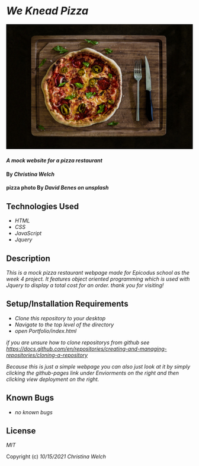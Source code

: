# _We Knead Pizza_

 <img src="img/pizza-David Benes.jpg" alt="picture of a pizza">

#### _A mock website for a pizza restaurant_

#### By _**Christina Welch**_
#### pizza photo By _**David Benes on unsplash**_

## Technologies Used

* _HTML_
* _CSS_
* _JavaScript_
* _Jquery_

## Description

_This is a mock pizza restaurant webpage made for Epicodus school as the week 4 project. It features object oriented programming which is used with Jquery to display a total cost for an order. thank you for visiting!_

## Setup/Installation Requirements

* _Clone this repository to your desktop_
* _Navigate to the top level of the directory_
* _open Portfolio/index.html_

_if you are unsure how to clone repositorys from github see https://docs.github.com/en/repositories/creating-and-managing-repositories/cloning-a-repository_

_Because this is just a simple webpage you can also just look at it by simply clicking the github-pages link under Enviorments on the right and then clicking view deployment on the right._

## Known Bugs

* _no known bugs_

## License

_MIT_

Copyright (c) _10/15/2021_ _Christina Welch_